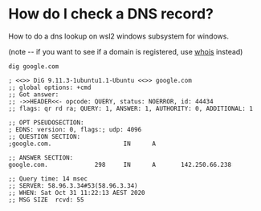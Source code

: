 ﻿# How do I check a DNS record?

How to do a dns lookup on wsl2 windows subsystem for windows.

(note -- if you want to see if a domain is registered, use [whois](whois.md) instead)

	dig google.com

	; <<>> DiG 9.11.3-1ubuntu1.1-Ubuntu <<>> google.com
	;; global options: +cmd
	;; Got answer:
	;; ->>HEADER<<- opcode: QUERY, status: NOERROR, id: 44434
	;; flags: qr rd ra; QUERY: 1, ANSWER: 1, AUTHORITY: 0, ADDITIONAL: 1

	;; OPT PSEUDOSECTION:
	; EDNS: version: 0, flags:; udp: 4096
	;; QUESTION SECTION:
	;google.com.                    IN      A

	;; ANSWER SECTION:
	google.com.             298     IN      A       142.250.66.238

	;; Query time: 14 msec
	;; SERVER: 58.96.3.34#53(58.96.3.34)
	;; WHEN: Sat Oct 31 11:22:13 AEST 2020
	;; MSG SIZE  rcvd: 55
